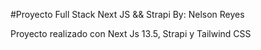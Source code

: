 #Proyecto Full Stack Next JS && Strapi By: Nelson Reyes

Proyecto realizado con Next Js 13.5, Strapi y Tailwind CSS 
